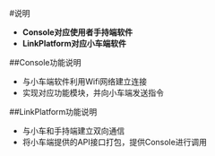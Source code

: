 #说明
-   **Console对应使用者手持端软件**
-   **LinkPlatform对应小车端软件**

##Console功能说明
- 与小车端软件利用Wifi网络建立连接
- 实现对应功能模块，并向小车端发送指令

##LinkPlatform功能说明
- 与小车和手持端建立双向通信
- 将小车端提供的API接口打包，提供Console进行调用